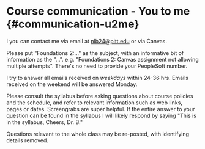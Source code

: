 # Course communication - You to me {#communication-u2me}

I you can contact me via email at nlb24@pitt.edu or via Canvas.

Please put "Foundations 2:..." as the subject, with an informative bit of information as the "...". e.g. "Foundations 2: Canvas assignment not allowing multiple attempts". There's no need to provide your PeopleSoft number.

I try to answer all emails received on _weekdays_ within 24-36 hrs.  Emails received on the weekend will be answered Monday. 

Please consult the syllabus before asking questions about course policies and the schedule, and refer to relevant information such as web links, pages or dates. Screengrabs are super helpful. If the entire answer to your question can be found in the syllabus I will likely respond by saying "This is in the syllabus, Cheers, Dr. B."

Questions relevant to the whole class may be re-posted, with identifying details removed.
